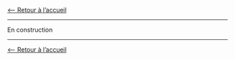 [<-- Retour à l’accueil](/index.md)

--------------------------------------------------------------------------------

En construction

--------------------------------------------------------------------------------

[<-- Retour à l’accueil](/index.md)
